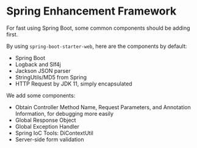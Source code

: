# Spring Enhancement Framework
For fast using Spring Boot, some common components should be adding first.

By using `spring-boot-starter-web`, here are the components by default:

- Spring Boot
- Logback and Slf4j
- Jackson JSON parser
- StringUtils/MD5 from Spring
- HTTP Request by JDK 11, simply encapsulated

We add some components:

- Obtain Controller Method Name, Request Parameters, and Annotation Information, for debugging more easily
- Global Response Object
- Global Exception Handler
- Spring IoC Tools: DiContextUtil
- Server-side form validation

